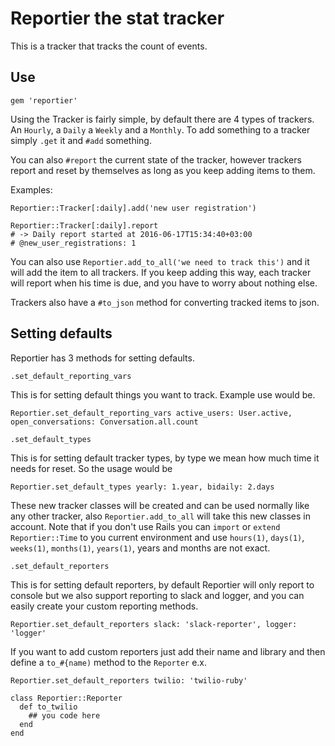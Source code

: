 # Reportier the stat tracker

This is a tracker that tracks the count of events.

## Use
`gem 'reportier'`

Using the Tracker is fairly simple, by default there are 4 types of trackers.
An `Hourly`, a `Daily` a `Weekly` and a `Monthly`.
To add something to a tracker simply `.get` it and `#add` something.

You can also `#report` the current state of the tracker, however trackers report and reset by themselves
as long as you keep adding items to them.

Examples:

```
Reportier::Tracker[:daily].add('new user registration')

Reportier::Tracker[:daily].report
# -> Daily report started at 2016-06-17T15:34:40+03:00
# @new_user_registrations: 1
```

You can also use `Reportier.add_to_all('we need to track this')` and it will add the item to all trackers.
If you keep adding this way, each tracker will report when his time is due, and you have to worry about
nothing else.

Trackers also have a `#to_json` method for converting tracked items to json.


## Setting defaults

Reportier has 3 methods for setting defaults.

`.set_default_reporting_vars`

This is for setting default things you want to track. Example use would be.

```
Reportier.set_default_reporting_vars active_users: User.active, open_conversations: Conversation.all.count
```

`.set_default_types`

This is for setting default tracker types, by type we mean how much time it needs for reset.
So the usage would be


```
Reportier.set_default_types yearly: 1.year, bidaily: 2.days
```

These new tracker classes will be created and can be used normally like any other tracker,
also `Reportier.add_to_all` will take this new classes in account.
Note that if you don't use Rails you can `import` or `extend` `Reportier::Time` to you current environment
and use `hours(1)`, `days(1)`, `weeks(1)`,  `months(1)`, `years(1)`, years and months are not exact.

`.set_default_reporters`

This is for setting default reporters, by default Reportier will only report to console
but we also support reporting to slack and logger, and you can easily create your custom reporting methods.

```
Reportier.set_default_reporters slack: 'slack-reporter', logger: 'logger'
```

If you want to add custom reporters just add their name and library and then define a `to_#{name)` method to the `Reporter`
e.x.

```
Reportier.set_default_reporters twilio: 'twilio-ruby'

class Reportier::Reporter
  def to_twilio
    ## you code here
  end
end
```

